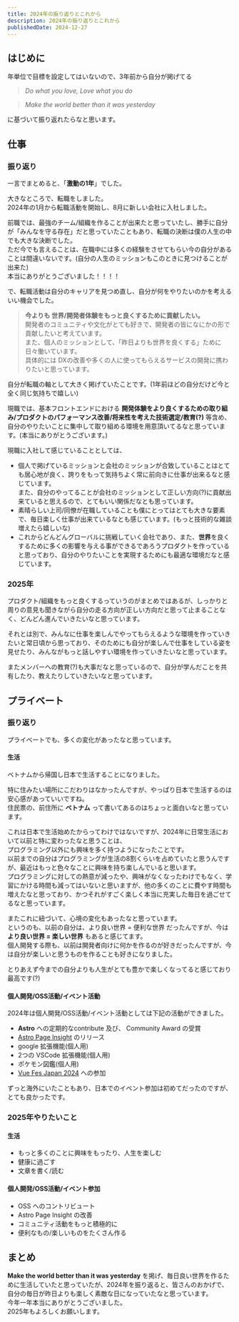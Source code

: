 ```yaml
---
title: 2024年の振り返りとこれから
description: 2024年の振り返りとこれから
publishedDate: 2024-12-27
---
```


## はじめに

年単位で目標を設定してはいないので、3年前から自分が掲げてる  
> _Do what you love,_ _Love what you do_

> _Make the world better than it was yesterday_

に基づいて振り返れたらなと思います。

## 仕事

### 振り返り

一言でまとめると、「**激動の1年**」でした。

大きなところで、転職をしました。  
2024年の1月から転職活動を開始し、8月に新しい会社に入社しました。  
  
前職では、最強のチーム/組織を作ることが出来たと思っていたし、勝手に自分が「みんなを守る存在」だと思っていたこともあり、転職の決断は僕の人生の中でも大きな決断でした。  
ただ今でも言えることは、在職中には多くの経験をさせてもらい今の自分があることは間違いないです。(自分の人生のミッションもこのときに見つけることが出来た)  
本当にありがとうございました！！！！  
  
で、転職活動は自分のキャリアを見つめ直し、自分が何をやりたいのかを考えるいい機会でした。

> **今よりも 世界/開発者体験をもっと良くするために貢献したい。**  
> 開発者のコミュニティや文化がとても好きで、開発者の皆になにかの形で貢献したいと考えています。  
> また、個人のミッションとして、「昨日よりも世界を良くする」ために日々働いています。  
> 具体的には DXの改善や多くの人に使ってもらえるサービスの開発に携わりたいと思っています。

自分が転職の軸として大きく掲げていたことです。(1年前ほどの自分だけど今と全く同じ気持ちで嬉しい)  
  
現職では、基本フロントエンドにおける **開発体験をより良くするための取り組み/プロダクトのパフォーマンス改善/将来性を考えた技術選定/教育(?)** 等含め、自分のやりたいことに集中して取り組める環境を用意頂いてるなと思っています。(本当にありがとうございます。)  
  
現職に入社して感じていることとしては、  
- 個人で掲げているミッションと会社のミッションが合致していることはとても居心地が良く、誇りをもって気持ちよく常に前向きに仕事が出来るなと感じています。  
また、自分のやってることが会社のミッションとして正しい方向(?)に貢献出来ていると思えるので、とてもいい関係だなとも思っています。  
- 素晴らしい上司/同僚が在職していることも僕にとってはとても大きな要素で、毎日楽しく仕事が出来ているなとも感じています。(もっと技術的な雑談増えたら嬉しいな)  
- これからどんどんグローバルに挑戦していく会社であり、また、**世界**を良くするために多くの影響を与える事ができるであろうプロダクトを作っていると思っており、自分のやりたいことを実現するためにも最適な環境だなと感じています。

### 2025年

プロダクト/組織をもっと良くするっていうのがまとめではあるが、しっかりと周りの意見も聞きながら自分の走る方向が正しい方向だと思って止まることなく、どんどん進んでいきたいなと思っています。  
  
それとは別で、みんなに仕事を楽しんでやってもらえるような環境を作っていきたいと常日頃から思っており、そのためにも自分が楽しんで仕事をしている姿を見せたり、みんながもっと話しやすい環境を作っていきたいなと思っています。  
  
またメンバーへの教育(?)も大事だなと思っているので、自分が学んだことを共有したり、教えたりしていきたいなと思っています。

## プライベート

### 振り返り

プライベートでも、多くの変化があったなと思っています。

#### 生活

ベトナムから帰国し日本で生活することになりました。
  
特に住みたい場所にこだわりはなかったんですが、やっぱり日本で生活するのは安心感があっていいですね。  
住民票の、前住所に **ベトナム** って書いてあるのはちょっと面白いなと思っています。  
  
これは日本で生活始めたからってわけではないですが、2024年に日常生活において以前と特に変わったなと思うことは、  
プログラミング以外にも興味を多く持つようになったことです。  
以前までの自分はプログラミングが生活の8割くらいを占めていたと思うんですが、最近はもっと色々なことに興味を持ち楽しんでいると思います。  
プログラミングに対しての熱意が減ったや、興味がなくなったわけでもなく、学習にかける時間も減ってはいないと思いますが、他の多くのことに費やす時間も増えたなと思っており、かつそれがすごく楽しく本当に充実した毎日を過ごせてるなと思っています。  
  
またこれに紐づいて、心境の変化もあったなと思っています。  
というのも、以前の自分は、より良い世界 = 便利な世界 だったんですが、今は **より良い世界 = 楽しい世界** もあると感じてます。  
個人開発する際も、以前は開発者向けに何かを作るのが好きだったんですが、今は自分が楽しいと思うものを作ることも好きになりました。  
  
とりあえず今までの自分よりも人生がとても豊かで楽しくなってると感じており最高です(?)

#### 個人開発/OSS活動/イベント活動

2024年は個人開発/OSS活動/イベント活動としては下記の活動ができました。

- **Astro** への定期的なcontribute 及び、 Community Award の受賞
- [Astro Page Insight](https://astro-page-insight.pages.dev/) のリリース
- google 拡張機能(個人用)
- 2つの VSCode 拡張機能(個人用)
- ポケモン図鑑(個人用)
- [Vue Fes Japan 2024](https://vuefes.jp/2024/) への参加
  
ずっと海外にいたこともあり、日本でのイベント参加は初めてだったのですが、とても良かったです。

### 2025年やりたいこと

#### 生活

- もっと多くのことに興味をもったり、人生を楽しむ
- 健康に過ごす
- 文章を書く/読む

#### 個人開発/OSS活動/イベント参加

- OSS へのコントリビュート
- Astro Page Insight の改善
- コミュニティ活動をもっと積極的に
- 便利なもの/楽しいものをたくさん作る

## まとめ

**Make the world better than it was yesterday** を掲げ、毎日良い世界を作るために生活していたと思っていたが、2024年を振り返ると、皆さんのおかげで、自分の毎日が昨日よりも楽しく素敵な日になっていたなと思っています。  
今年一年本当にありがとうございました。  
2025年もよろしくお願いします。
